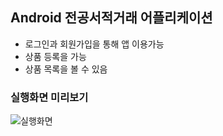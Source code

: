 ## Android 전공서적거래 어플리케이션
* 로그인과 회원가입을 통해 앱 이용가능
* 상품 등록을 가능
* 상품 목록을 볼 수 있음

### 실행화면 미리보기

![실행화면](https://ifh.cc/g/W9WvUA.png)
